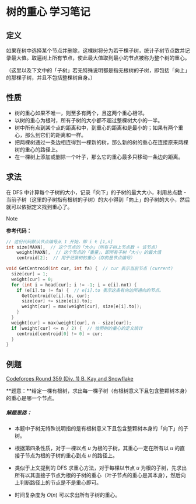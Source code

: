 # 树的重心 学习笔记

## 定义

如果在树中选择某个节点并删除，这棵树将分为若干棵子树，统计子树节点数并记录最大值。取遍树上所有节点，使此最大值取到最小的节点被称为整个树的重心。

（这里以及下文中的「子树」若无特殊说明都是指无根树的子树，即包括「向上」的那棵子树，并且不包括整棵树自身。）

## 性质

-   树的重心如果不唯一，则至多有两个，且这两个重心相邻。
-   以树的重心为根时，所有子树的大小都不超过整棵树大小的一半。
-   树中所有点到某个点的距离和中，到重心的距离和是最小的；如果有两个重心，那么到它们的距离和一样。
-   把两棵树通过一条边相连得到一棵新的树，那么新的树的重心在连接原来两棵树的重心的路径上。
-   在一棵树上添加或删除一个叶子，那么它的重心最多只移动一条边的距离。

## 求法

在 DFS 中计算每个子树的大小，记录「向下」的子树的最大大小，利用总点数 - 当前子树（这里的子树指有根树的子树）的大小得到「向上」的子树的大小，然后就可以依据定义找到重心了。

> [!note]
>
> **参考代码：**
>
> ```c++
> // 这份代码默认节点编号从 1 开始，即 i ∈ [1,n]
> int size[MAXN],  // 这个节点的「大小」（所有子树上节点数 + 该节点）
>     weight[MAXN],  // 这个节点的「重量」，即所有子树「大小」的最大值
>     centroid[2];  // 用于记录树的重心（存的是节点编号）
>
> void GetCentroid(int cur, int fa) {  // cur 表示当前节点 (current)
>   size[cur] = 1;
>   weight[cur] = 0;
>   for (int i = head[cur]; i != -1; i = e[i].nxt) {
>     if (e[i].to != fa) {  // e[i].to 表示这条有向边所通向的节点。
>       GetCentroid(e[i].to, cur);
>       size[cur] += size[e[i].to];
>       weight[cur] = max(weight[cur], size[e[i].to]);
>     }
>   }
>   weight[cur] = max(weight[cur], n - size[cur]);
>   if (weight[cur] <= n / 2) {  // 依照树的重心的定义统计
>     centroid[centroid[0] != 0] = cur;
>   }
> }
> ```

## 例题

[Codeforces Round 359 (Div. 1) B. Kay and Snowflake](https://codeforces.com/problemset/problem/685/B)

**题意：**给定一棵有根树，求出每一棵子树（有根树意义下且包含整颗树本身）的重心是哪一个节点。

##### 解题思路：

- 本题中子树无特殊说明指的是有根树意义下且包含整颗树本身的「向下」的子树。

- 根据第四条性质，对于一棵以点 $u$ 为根的子树，其重心一定在所有以 $u$ 的直接子节点为根的子树的重心到点 $u$ 的路径上。
- 类似于上文提到的 DFS 求重心方法，对于每棵以节点 $u$ 为根的子树，先求出所有以其直接子节点为根的子树的重心（叶子节点的重心是其本身），然后向上判断路径上的节点是不是重心即可。
- 时间复杂度为 $O(n)$ 可以求出所有子树的重心。

